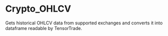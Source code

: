 # Crypto_OHLCV
 Gets historical OHLCV data from supported exchanges and converts it into dataframe readable by TensorTrade.
